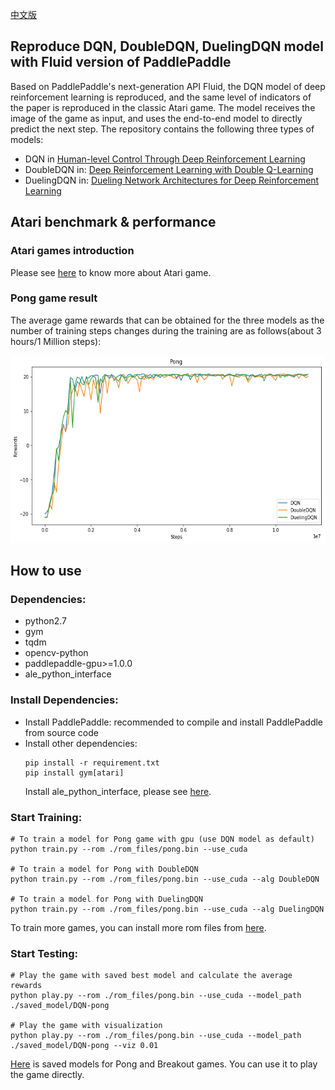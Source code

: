 [中文版](README_cn.md)

## Reproduce DQN, DoubleDQN, DuelingDQN model with Fluid version of PaddlePaddle
Based on PaddlePaddle's next-generation API Fluid, the DQN model of deep reinforcement learning is reproduced, and the same level of indicators of the paper is reproduced in the classic Atari game. The model receives the image of the game as input, and uses the end-to-end model to directly predict the next step. The repository contains the following three types of models:
+ DQN in
[Human-level Control Through Deep Reinforcement Learning](http://www.nature.com/nature/journal/v518/n7540/full/nature14236.html)
+ DoubleDQN in:
[Deep Reinforcement Learning with Double Q-Learning](https://www.aaai.org/ocs/index.php/AAAI/AAAI16/paper/viewPaper/12389)
+ DuelingDQN in:
[Dueling Network Architectures for Deep Reinforcement Learning](http://proceedings.mlr.press/v48/wangf16.html)

## Atari benchmark & performance

### Atari games introduction

Please see [here](https://gym.openai.com/envs/#atari) to know more about Atari game.

### Pong game result

The average game rewards that can be obtained for the three models as the number of training steps changes during the training are as follows(about 3 hours/1 Million steps):

<div align="center">
<img src="assets/dqn.png" width="600" height="300" alt="DQN result"></img>
</div>

## How to use
### Dependencies:
+ python2.7
+ gym
+ tqdm
+ opencv-python
+ paddlepaddle-gpu>=1.0.0
+ ale_python_interface

### Install Dependencies:
+ Install PaddlePaddle:
    recommended to compile and install PaddlePaddle from source code
+ Install other dependencies:
    ```
    pip install -r requirement.txt
    pip install gym[atari]
    ```
    Install ale_python_interface, please see [here](https://github.com/mgbellemare/Arcade-Learning-Environment).

### Start Training:
```
# To train a model for Pong game with gpu (use DQN model as default)
python train.py --rom ./rom_files/pong.bin --use_cuda

# To train a model for Pong with DoubleDQN
python train.py --rom ./rom_files/pong.bin --use_cuda --alg DoubleDQN

# To train a model for Pong with DuelingDQN
python train.py --rom ./rom_files/pong.bin --use_cuda --alg DuelingDQN
```

To train more games, you can install more rom files from [here](https://github.com/openai/atari-py/tree/master/atari_py/atari_roms).

### Start Testing:
```
# Play the game with saved best model and calculate the average rewards
python play.py --rom ./rom_files/pong.bin --use_cuda --model_path ./saved_model/DQN-pong

# Play the game with visualization
python play.py --rom ./rom_files/pong.bin --use_cuda --model_path ./saved_model/DQN-pong --viz 0.01
```
[Here](https://pan.baidu.com/s/1gIsbNw5V7tMeb74ojx-TMA) is saved models for Pong and Breakout games. You can use it to play the game directly.
